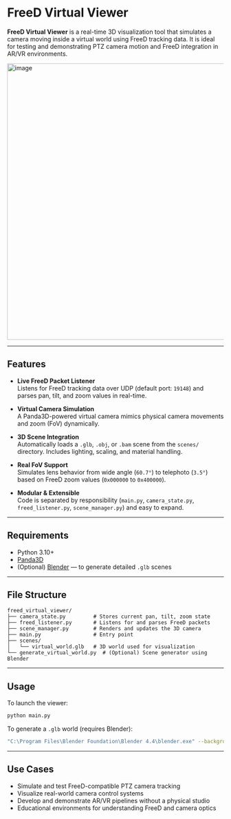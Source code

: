 # FreeD Virtual Viewer

**FreeD Virtual Viewer** is a real-time 3D visualization tool that simulates a camera moving inside a virtual world using FreeD tracking data. It is ideal for testing and demonstrating PTZ camera motion and FreeD integration in AR/VR environments.

<img width="642" alt="image" src="https://github.com/user-attachments/assets/aa44e562-2957-486c-950e-9bd26fd3cc9a" />

---

## Features

- **Live FreeD Packet Listener**  
  Listens for FreeD tracking data over UDP (default port: `19148`) and parses pan, tilt, and zoom values in real-time.

- **Virtual Camera Simulation**  
  A Panda3D-powered virtual camera mimics physical camera movements and zoom (FoV) dynamically.

- **3D Scene Integration**  
  Automatically loads a `.glb`, `.obj`, or `.bam` scene from the `scenes/` directory. Includes lighting, scaling, and material handling.

- **Real FoV Support**  
  Simulates lens behavior from wide angle (`60.7°`) to telephoto (`3.5°`) based on FreeD zoom values (`0x000000` to `0x400000`).

- **Modular & Extensible**  
  Code is separated by responsibility (`main.py`, `camera_state.py`, `freed_listener.py`, `scene_manager.py`) and easy to expand.

---

## Requirements

- Python 3.10+
- [Panda3D](https://www.panda3d.org/)
- (Optional) [Blender](https://www.blender.org/) — to generate detailed `.glb` scenes

---

## File Structure

```
freed_virtual_viewer/
├── camera_state.py         # Stores current pan, tilt, zoom state
├── freed_listener.py       # Listens for and parses FreeD packets
├── scene_manager.py        # Renders and updates the 3D camera
├── main.py                 # Entry point
├── scenes/
│   └── virtual_world.glb   # 3D world used for visualization
└── generate_virtual_world.py  # (Optional) Scene generator using Blender
```

---

## Usage

To launch the viewer:

```bash
python main.py
```

To generate a `.glb` world (requires Blender):

```bash
"C:\Program Files\Blender Foundation\Blender 4.4\blender.exe" --background --python generate_virtual_world.py
```

---

## Use Cases

- Simulate and test FreeD-compatible PTZ camera tracking
- Visualize real-world camera control systems
- Develop and demonstrate AR/VR pipelines without a physical studio
- Educational environments for understanding FreeD and camera optics
